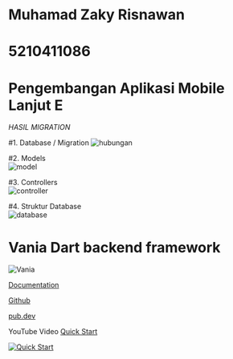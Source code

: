 # Muhamad Zaky Risnawan
# 5210411086
# Pengembangan Aplikasi Mobile Lanjut E

*HASIL MIGRATION*

#1. Database / Migration 
![hubungan](https://github.com/user-attachments/assets/70cd919a-48a5-4c7e-8880-88152f2d8b93) 

#2. Models \
![model](https://github.com/user-attachments/assets/078dfd8c-0015-4109-89d1-27ea25a7dc9a)

#3. Controllers\
![controller](https://github.com/user-attachments/assets/ae408dd2-44c9-463d-8861-c3ffdfaf7be2)

#4. Struktur Database\
![database](https://github.com/user-attachments/assets/52d8f4ed-af90-4846-bafd-847de03cce23)

# Vania Dart backend framework

![Vania](https://vdart.dev/img/logo.png)

[Documentation](https://vdart.dev)

[Github](https://github.com/vania-dart/framework)

[pub.dev](https://pub.dev/packages/vania)

YouTube Video [Quick Start](https://www.youtube.com/watch?v=k8ol0F4bDKs)

[![Quick Start](http://img.youtube.com/vi/k8ol0F4bDKs/0.jpg)](https://www.youtube.com/watch?v=k8ol0F4bDKs "Quick Start")
